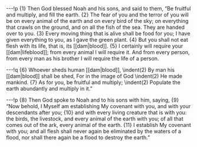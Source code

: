 ---!p
{1} Then God blessed Noah and his sons, and said to them, “Be fruitful and multiply, and fill the earth. {2} The fear of you and the terror of you will be on every animal of the earth and on every bird of the sky; on everything that crawls on the ground, and on all the fish of the sea. They are handed over to you. {3} Every moving thing that is alive shall be food for you; I have given everything to you, as I gave the green plant. {4} But you shall not eat flesh with its life, that is, its [[dam|blood]]. {5} I certainly will require your [[dam|lifeblood]]; from every animal I will require it. And from every person, from every man as his brother I will require the life of a person.

---!q
{6} Whoever sheds human [[dam|blood]],
\indent(2) By man his [[dam|blood]] shall be shed,
For in the image of God
\indent(2) He made mankind.
{7} As for you, be fruitful and multiply;
\indent(2) Populate the earth abundantly and multiply in it.”

---!p
{8} Then God spoke to Noah and to his sons with him, saying, {9} “Now behold, I Myself am establishing My covenant with you, and with your descendants after you; {10} and with every living creature that is with you: the birds, the livestock, and every animal of the earth with you; of all that comes out of the ark, every animal of the earth. {11} I establish My covenant with you; and all flesh shall never again be eliminated by the waters of a flood, nor shall there again be a flood to destroy the earth.”